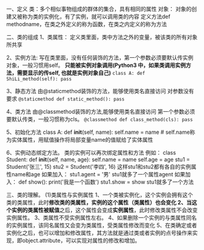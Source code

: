 一、定义
类：多个相似事物组成的群体的集合，具有相同的属性
对象：
对象的创建又被称为类的实例化，有了实例，就可以调用类的内容
定义方法def methodname，在类之外定义的称为函数，在类之内定义的称为方法


二、类的组成
1、类属性：
定义类里面，类中方法之外的变量，被该类的所有对象所共享

2、实例方法:
写在类里面，没有任何装饰的方法，第一个参数必须要默认传实例对象，一般习惯用self。
**只能被实例对象调用(Python3 中，如果类调用实例方法，需要显示的传self, 也就是实例对象自己)**
``
class A:
    def ShiLi_method(self):
        pass 
``

3、静态方法
由@staticmethod装饰的方法，能够使用类名直接访问
对参数没有要求
``
@staticmethod
def static_method():
    pass
``

4、类方法
由@classmethod装饰的方法,能够使用类名直接访问
第一个参数必须要默认传类，一般习惯称为cls。
``
@classmethod
def class_method(cls):
    pass
``

5、初始化方法
class A:
    def __init__(self, name):
        self.name = name  # self.name称为实体属性，用赋值操作将局部变量name的值赋给了实体属性


6、实例动态绑定方法。
类的实例可以再次绑定属性和方法
例如：
class Student:
    def __init__(self, name, age):
        self.name = name
        self.age = age
stu1 = Student('张三', 15)
stu2 = Student('李四', 16)
这样stu1和stu2都有各自的实例属性name和age
如果加入：
stu1.agent = '男'
stu1就多了一个属性agent
如果加入：
def show():
    print('我是一个函数')
stu1.show = show
stu1就多了一个方法

三、类的理解。
(1)类属性与实例属性
1、一个类被实例化，这个实例会拥有这个类的类属性，此时**修改类的类属性，实例的这个属性（类属性）**也会变化
2、当这个**实例的类属性被赋值**之后，这个属性会变成**实例属性**，此时修改类属性不会改变实例属性。
3、类属性不受实例属性左右。
4、如果删除一个实例的与类属性同名的实例属性，该同名属性又会变为类属性，受类属性修改而变化
5、在类确定或者实例化之后，也可以增加和修改属性，其方法就是通过类或者实例的点号操作来实现，即object.attribute，可以实现对属性的修改和增加。